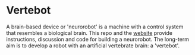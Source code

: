 
# Vertebot

A brain-based device or 'neurorobot' is a machine with a control system that resembles a biological brain. This repo and the [website](http://www.vertebot.com/) provide instructions, discussion and code for building a neurorobot. The long-term aim is to develop a robot with an artificial vertebrate brain: a 'vertebot'. 




